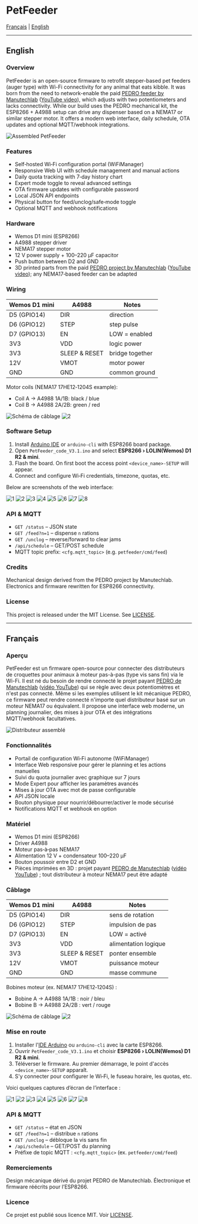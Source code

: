 # PetFeeder

<a href="#français" target="_blank">Français</a> | <a href="#english" target="_blank">English</a>

---

## English

### Overview
PetFeeder is an open-source firmware to retrofit stepper-based pet feeders (auger type) with Wi-Fi connectivity for any animal that eats kibble.
It was born from the need to network-enable the paid <a href="https://ko-fi.com/s/698e04b7e3" target="_blank">PEDRO feeder by Manutechlab</a>
(<a href="https://www.youtube.com/watch?v=Uv0lsih8JRA" target="_blank">YouTube video</a>), which adjusts with two potentiometers and lacks connectivity.
While our build uses the PEDRO mechanical kit, the ESP8266 + A4988 setup can drive any dispenser based on a NEMA17 or similar stepper motor.
It offers a modern web interface, daily schedule, OTA updates and optional MQTT/webhook integrations.

![Assembled PetFeeder](docs/images/feeder.jpg)

### Features
- Self‑hosted Wi‑Fi configuration portal (WiFiManager)
- Responsive Web UI with schedule management and manual actions
- Daily quota tracking with 7‑day history chart
- Expert mode toggle to reveal advanced settings
- OTA firmware updates with configurable password
- Local JSON API endpoints
- Physical button for feed/unclog/safe‑mode toggle
- Optional MQTT and webhook notifications

### Hardware
- Wemos D1 mini (ESP8266)
- A4988 stepper driver
- NEMA17 stepper motor
- 12 V power supply + 100–220 µF capacitor
- Push button between D2 and GND
- 3D printed parts from the paid <a href="https://ko-fi.com/s/698e04b7e3" target="_blank">PEDRO project by Manutechlab</a>
  (<a href="https://www.youtube.com/watch?v=Uv0lsih8JRA" target="_blank">YouTube video</a>); any NEMA17‑based feeder can be adapted

### Wiring
| Wemos D1 mini | A4988 | Notes |
|---------------|-------|-------|
| D5 (GPIO14)   | DIR   | direction |
| D6 (GPIO12)   | STEP  | step pulse |
| D7 (GPIO13)   | EN    | LOW = enabled |
| 3V3           | VDD   | logic power |
| 3V3           | SLEEP & RESET | bridge together |
| 12V           | VMOT  | motor power |
| GND           | GND   | common ground |

Motor coils (NEMA17 17HE12‑1204S example):
- Coil A → A4988 1A/1B: black / blue
- Coil B → A4988 2A/2B: green / red

![Schéma de câblage](docs/images/wiring-1.jpg)
![2](docs/images/wiring-2.jpg)

### Software Setup
1. Install <a href="https://www.arduino.cc/en/software" target="_blank">Arduino IDE</a> or `arduino-cli` with ESP8266 board package.
2. Open `PetFeeder_code_V3.1.ino` and select **ESP8266 › LOLIN(Wemos) D1 R2 & mini**.
3. Flash the board. On first boot the access point `<device_name>-SETUP` will appear.
4. Connect and configure Wi‑Fi credentials, timezone, quotas, etc.

Below are screenshots of the web interface:

![1](docs/images/web-ui_1.png)
![2](docs/images/web-ui_2.png)
![3](docs/images/web-ui_3.png)
![4](docs/images/web-ui_4.png)
![5](docs/images/web-ui_5.png)
![6](docs/images/web-ui_6.png)
![7](docs/images/web-ui_7.png)
![8](docs/images/web-ui_8.png)

### API & MQTT
- `GET /status` – JSON state
- `GET /feed?n=1` – dispense `n` rations
- `GET /unclog` – reverse/forward to clear jams
- `/api/schedule` – GET/POST schedule
- MQTT topic prefix: `<cfg.mqtt_topic>` (e.g. `petfeeder/cmd/feed`)

### Credits
Mechanical design derived from the PEDRO project by Manutechlab. Electronics and firmware rewritten for ESP8266 connectivity.

### License
This project is released under the MIT License. See <a href="LICENSE" target="_blank">LICENSE</a>.

---

## Français

### Aperçu
PetFeeder est un firmware open-source pour connecter des distributeurs de croquettes pour animaux à moteur pas-à-pas (type vis sans fin) via le Wi-Fi.
Il est né du besoin de rendre connecté le projet payant <a href="https://ko-fi.com/s/698e04b7e3" target="_blank">PEDRO de Manutechlab</a>
(<a href="https://www.youtube.com/watch?v=Uv0lsih8JRA" target="_blank">vidéo YouTube</a>) qui se règle avec deux potentiomètres et n'est pas connecté.
Même si les exemples utilisent le kit mécanique PEDRO, ce firmware peut rendre connecté n'importe quel distributeur basé sur un moteur NEMA17 ou équivalent.
Il propose une interface web moderne, un planning journalier, des mises à jour OTA et des intégrations MQTT/webhook facultatives.

![Distributeur assemblé](docs/images/feeder.jpg)

### Fonctionnalités
- Portail de configuration Wi‑Fi autonome (WiFiManager)
- Interface Web responsive pour gérer le planning et les actions manuelles
- Suivi du quota journalier avec graphique sur 7 jours
- Mode Expert pour afficher les paramètres avancés
- Mises à jour OTA avec mot de passe configurable
- API JSON locale
- Bouton physique pour nourrir/débourrer/activer le mode sécurisé
- Notifications MQTT et webhook en option

### Matériel
- Wemos D1 mini (ESP8266)
- Driver A4988
- Moteur pas‑à‑pas NEMA17
- Alimentation 12 V + condensateur 100–220 µF
- Bouton poussoir entre D2 et GND
- Pièces imprimées en 3D : projet payant <a href="https://ko-fi.com/s/698e04b7e3" target="_blank">PEDRO de Manutechlab</a>
  (<a href="https://www.youtube.com/watch?v=Uv0lsih8JRA" target="_blank">vidéo YouTube</a>) ; tout distributeur à moteur NEMA17 peut être adapté

### Câblage
| Wemos D1 mini | A4988 | Notes |
|---------------|-------|-------|
| D5 (GPIO14)   | DIR   | sens de rotation |
| D6 (GPIO12)   | STEP  | impulsion de pas |
| D7 (GPIO13)   | EN    | LOW = activé |
| 3V3           | VDD   | alimentation logique |
| 3V3           | SLEEP & RESET | ponter ensemble |
| 12V           | VMOT  | puissance moteur |
| GND           | GND   | masse commune |

Bobines moteur (ex. NEMA17 17HE12‑1204S) :
- Bobine A → A4988 1A/1B : noir / bleu
- Bobine B → A4988 2A/2B : vert / rouge

![Schéma de câblage](docs/images/wiring-1.jpg)
![2](docs/images/wiring-2.jpg)

### Mise en route
1. Installer l'<a href="https://www.arduino.cc/en/software" target="_blank">IDE Arduino</a> ou `arduino-cli` avec la carte ESP8266.
2. Ouvrir `PetFeeder_code_V3.1.ino` et choisir **ESP8266 › LOLIN(Wemos) D1 R2 & mini**.
3. Téléverser le firmware. Au premier démarrage, le point d'accès `<device_name>-SETUP` apparaît.
4. S'y connecter pour configurer le Wi‑Fi, le fuseau horaire, les quotas, etc.

Voici quelques captures d’écran de l’interface :

![1](docs/images/web-ui_1.png)
![2](docs/images/web-ui_2.png)
![3](docs/images/web-ui_3.png)
![4](docs/images/web-ui_4.png)
![5](docs/images/web-ui_5.png)
![6](docs/images/web-ui_6.png)
![7](docs/images/web-ui_7.png)
![8](docs/images/web-ui_8.png)

### API & MQTT
- `GET /status` – état en JSON
- `GET /feed?n=1` – distribue `n` rations
- `GET /unclog` – débloque la vis sans fin
- `/api/schedule` – GET/POST du planning
- Préfixe de topic MQTT : `<cfg.mqtt_topic>` (ex. `petfeeder/cmd/feed`)

### Remerciements
Design mécanique dérivé du projet PEDRO de Manutechlab. Électronique et firmware réécrits pour l’ESP8266.

### Licence
Ce projet est publié sous licence MIT. Voir <a href="LICENSE" target="_blank">LICENSE</a>.

